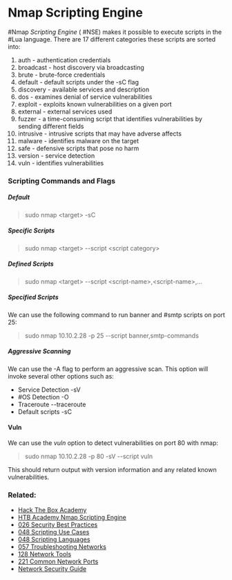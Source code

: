 # Nmap Scripting Engine

#Nmap *Scripting Engine* ( #NSE) makes it possible to execute scripts in the #Lua language. There are 17 different categories these scripts are sorted into:

1. auth - authentication credentials
2. broadcast - host discovery via broadcasting
3. brute - brute-force credentials
5. default - default scripts under the -sC flag
7. discovery - available services and description
8. dos - examines denial of service vulnerabilities
9. exploit - exploits known vulnerabilities on a given port
10. external - external services used
11. fuzzer - a time-consuming script that identifies vulnerabilities by sending different fields
13. intrusive - intrusive scripts that may have adverse affects
14. malware - identifies malware on the target
15. safe - defensive scripts that pose no harm
16. version - service detection
17. vuln - identifies vulnerabilities

### Scripting Commands and Flags

##### Default

>sudo nmap \<target> -sC

##### Specific Scripts

>sudo nmap \<target> --script \<script category>

##### Defined Scripts

>sudo nmap \<target> --script \<script-name>,\<script-name>,...

##### Specified Scripts

We can use the following command to run banner and #smtp scripts on port 25:

>sudo nmap 10.10.2.28 -p 25 --script banner,smtp-commands

##### Aggressive Scanning

We can use the -A flag to perform an aggressive scan. This option will invoke several other options such as: 
- Service Detection -sV
- #OS Detection -O
- Traceroute --traceroute 
- Default scripts -sC

#### Vuln

We can use the *vuln* option to detect vulnerabilities on port 80 with nmap:

>sudo nmap 10.10.2.28 -p 80 -sV --script vuln

This should return output with version information and any related known vulnerabilities.

### Related:

- [Hack The Box Academy](https://academy.hackthebox.com/ 'hack the box academy home page')
- [HTB Academy Nmap Scripting Engine](https://academy.hackthebox.com/module/19/section/108 'HTB academy  nmap scripting engine')
- [026 Security Best Practices](026%20Security%20Best%20Practices.md)
- [048 Scripting Use Cases](048%20Scripting%20Use%20Cases.md)
- [048 Scripting Languages](048%20Scripting%20Languages.md)
- [057 Troubleshooting Networks](057%20Troubleshooting%20Networks.md)
- [128 Network Tools](128%20Network%20Tools.md)
- [221 Common Network Ports](221%20Common%20Network%20Ports.md)
- [Network Security Guide](Network%20Security%20Guide.md)